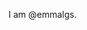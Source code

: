 I am @emmalgs.

<!---
emmalgs/emmalgs is a ✨ special ✨ repository because its `README.md` (this file) appears on your GitHub profile.
You can click the Preview link to take a look at your changes.
--->
